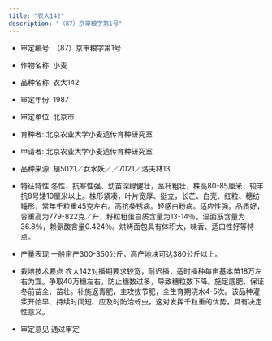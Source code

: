 ```yaml
---
title: "农大142"
description: "（87）京审粮字第1号"
---
```

* 审定编号:  （87）京审粮字第1号

*  作物名称:  小麦

*  品种名称:  农大142

*  审定年份:  1987

*  审定单位:  北京市

* 育种者:  北京农业大学小麦遗传育种研究室

*  申请者:  北京农业大学小麦遗传育种研究室

*  品种来源:  植5021／女水妖／／7021／洛夫林13

*  特征特性
冬性、抗寒性强、幼苗深绿健壮，茎杆粗壮，株高80-85厘米，较丰抗8号矮10厘米以上。株形紧凑，叶片宽厚、挺立，长芒、白壳、红粒、穗纺锤形，常年千粒重45克左右。高抗条锈病。轻感白粉病。适应性强。品质好，容重高为779-822克／升，籽粒粗蛋白质含量为13-14％，湿面筋含量为36.8％，赖氨酸含量0.424％。烘烤面包具有体积大，味香、适口性好等特点。

*  产量表现
一般亩产300-350公斤，高产地块可达380公斤以上。

*  栽培技术要点
农大142对播期要求较宽，耐迟播，适时播种每亩基本苗18万左右为宜。争取40万穗左右，防止穗数过多，导致穗粒数下降。施足底肥，保证冬前苗全、苗壮。补施返青肥，主攻拔节肥，全生育期浇水4-5次。该品种灌浆开始早、持续时间短、应及时防治蚜虫，这对发挥千粒重的优势，具有决定性意义。

*  审定意见
通过审定
